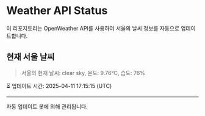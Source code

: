 
# Weather API Status

이 리포지토리는 OpenWeather API를 사용하여 서울의 날씨 정보를 자동으로 업데이트합니다.

## 현재 서울 날씨
> 서울의 현재 날씨: clear sky, 온도: 9.76°C, 습도: 76%

⏳ 업데이트 시간: 2025-04-11 17:15:15 (UTC)

---
자동 업데이트 봇에 의해 관리됩니다.
